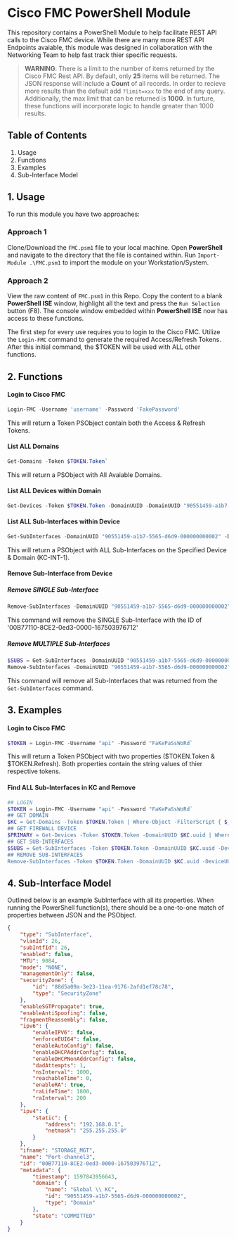 # Cisco FMC PowerShell Module

This repository contains a PowerShell Module to help facilitate REST API calls to the Cisco FMC device. While there are many more REST API Endpoints avaiable, this module was designed in collaboration with the Networking Team to help fast track thier specific requests.

> **WARNING**: There is a limit to the number of items returned by the Cisco FMC Rest API. By default, only **25** items will be returned. The JSON response will include a **Count** of all records. In order to recieve more results than the default add `?limit=xxx` to the end of any query. Additionally, the max limit that can be returned is **1000**. In furture, these functions will incorporate logic to handle greater than 1000 results.

## Table of Contents

1. Usage
2. Functions
3. Examples
4. Sub-Interface Model


## 1. Usage

To run this module you have two approaches:

### Approach 1

Clone/Download the `FMC.psm1` file to your local machine. Open **PowerShell** and navigate to the directory that the file is contained within. Run `Import-Module .\FMC.psm1` to import the module on your Workstation/System.

### Approach 2

View the raw content of `FMC.psm1` in this Repo. Copy the content to a blank **PowerShell ISE** window, highlight all the text and press the `Run Selection` button (F8). The console window embedded within **PowerShell ISE** now has access to these functions.

The first step for every use requires you to login to the Cisco FMC. Utilize the `Login-FMC` command to generate the required Access/Refresh Tokens. After this initial command, the $TOKEN will be used with ALL other functions.

## 2. Functions

#### Login to Cisco FMC

``` Powershell
Login-FMC -Username 'username' -Password 'FakePassword'
```

This will return a Token PSObject contain both the Access & Refresh Tokens.

#### List ALL Domains

``` Powershell
Get-Domains -Token $TOKEN.Token`
```

This will return a PSObject with All Avaiable Domains.

#### List ALL Devices within Domain

``` Powershell
Get-Devices -Token $TOKEN.Token -DomainUUID -DomainUUID "90551459-a1b7-5565-d6d9-000000000002"
```

#### List ALL Sub-Interfaces within Device

``` Powershell
Get-SubInterfaces -DomainUUID "90551459-a1b7-5565-d6d9-000000000002" -DeviceUUID "c940d356-6d05-11e9-8e34-9d7b4e2f05c2" -Token $TOKEN.Token`
```

This will return a PSObject with ALL Sub-Interfaces on the Specified Device & Domain (KC-INT-1).

#### Remove Sub-Interface from Device

##### Remove SINGLE Sub-Interface

``` Powershell
Remove-SubInterfaces -DomainUUID "90551459-a1b7-5565-d6d9-000000000002" -DeviceUUID "c940d356-6d05-11e9-8e34-9d7b4e2f05c2" -Token $TOKEN.Token -SubInterfaceID "00B77110-8CE2-0ed3-0000-167503976712"`
```

This command will remove the SINGLE Sub-Interface with the ID of '00B77110-8CE2-0ed3-0000-167503976712'

##### Remove MULTIPLE Sub-Interfaces

``` Powershell
$SUBS = Get-SubInterfaces -DomainUUID "90551459-a1b7-5565-d6d9-000000000002" -DeviceUUID "c940d356-6d05-11e9-8e34-9d7b4e2f05c2" -Token $TOKEN.Token
Remove-SubInterfaces -DomainUUID "90551459-a1b7-5565-d6d9-000000000002" -DeviceUUID "c940d356-6d05-11e9-8e34-9d7b4e2f05c2" -Token $TOKEN.Token -SubInterfaces $SUBS
```
This command will remove all Sub-Interfaces that was returned from the `Get-SubInterfaces` command.

## 3. Examples

#### Login to Cisco FMC

``` Powershell
$TOKEN = Login-FMC -Username "api" -Password "FaKePaSsWoRd`
```

This will return a Token PSObject with two properties ($TOKEN.Token & $TOKEN.Refresh). Both properties contain the string values of thier respective tokens.

#### Find ALL Sub-Interfaces in KC and Remove

``` Powershell
## LOGIN
$TOKEN = Login-FMC -Username "api" -Password "FaKePaSsWoRd`
## GET DOMAIN
$KC = Get-Domains -Token $TOKEN.Token | Where-Object -FilterScript { $_.name -eq 'Global/KC' }
## GET FIREWALL DEVICE
$PRIMARY = Get-Devices -Token $TOKEN.Token -DomainUUID $KC.uuid | Where-Object -FilterScript { $_.name -eq 'KC-INT-FW-1' }
## GET SUB-INTERFACES
$SUBS = Get-SubInterfaces -Token $TOKEN.Token -DomainUUID $KC.uuid -DeviceUUID $PRIMARY.id
## REMOVE SUB-INTERFACES
Remove-SubInterfaces -Token $TOKEN.Token -DomainUUID $KC.uuid -DeviceUUID $PRIMARY.id -SubInterfaces $SUBS
```

## 4. Sub-Interface Model

Outlined below is an example SubInterface with all its properties. When running the PowerShell function(s), there should be a one-to-one match of properties between JSON and the PSObject.

```json
{
    "type": "SubInterface",
    "vlanId": 26,
    "subIntfId": 26,
    "enabled": false,
    "MTU": 9084,
    "mode": "NONE",
    "managementOnly": false,
    "securityZone": {
        "id": "88d5a09a-3e23-11ea-9176-2afd1ef78c78",
        "type": "SecurityZone"
    },
    "enableSGTPropagate": true,
    "enableAntiSpoofing": false,
    "fragmentReassembly": false,
    "ipv6": {
        "enableIPV6": false,
        "enforceEUI64": false,
        "enableAutoConfig": false,
        "enableDHCPAddrConfig": false,
        "enableDHCPNonAddrConfig": false,
        "dadAttempts": 1,
        "nsInterval": 1000,
        "reachableTime": 0,
        "enableRA": true,
        "raLifeTime": 1800,
        "raInterval": 200
    },
    "ipv4": {
        "static": {
            "address": "192.168.0.1",
            "netmask": "255.255.255.0"
        }
    },
    "ifname": "STORAGE_MGT",
    "name": "Port-channel3",
    "id": "00B77110-8CE2-0ed3-0000-167503976712",
    "metadata": {
        "timestamp": 1597843956643,
        "domain": {
            "name": "Global \\ KC",
            "id": "90551459-a1b7-5565-d6d9-000000000002",
            "type": "Domain"
        },
        "state": "COMMITTED"
    }
}
```
